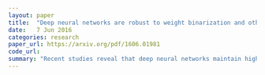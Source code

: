 ```yaml
---
layout: paper
title:  "Deep neural networks are robust to weight binarization and other non-linear distortions"
date:   7 Jun 2016
categories: research
paper_url: https://arxiv.org/pdf/1606.01981
code_url: 
summary: "Recent studies reveal that deep neural networks maintain high performance levels even when trained with binary quantized weights. This paper shows deep networks have significant resilience to various test-time distortions, including noise and non-linear projections, with robustness extending beyond binary quantization. The authors propose a stochastic projection rule that sets a new benchmark CIFAR-10 without data augmentation."
---
```


